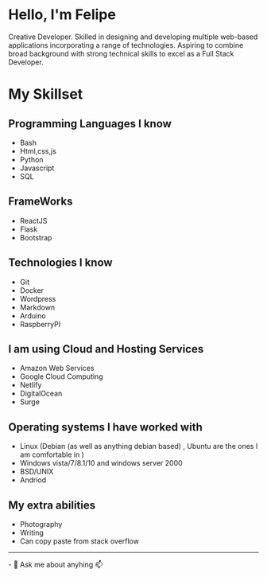 <h1>Hello, I'm Felipe</h1>
Creative Developer. Skilled in designing and developing
multiple web-based applications incorporating a range of technologies. Aspiring to combine
broad background with strong technical skills to excel as a Full Stack Developer.

<h1>My Skillset</h1>

## Programming Languages I know
- Bash 
- Html,css,js 
- Python
- Javascript
- SQL

## FrameWorks
- ReactJS
- Flask
- Bootstrap

## Technologies I know
- Git
- Docker
- Wordpress
- Markdown
- Arduino
- RaspberryPI

## I am using Cloud and Hosting Services 
- Amazon Web Services
- Google Cloud Computing
- Netlify
- DigitalOcean
- Surge

## Operating systems I have worked with
- Linux (Debian (as well as anything debian based) , Ubuntu are the ones I am comfortable in ) 
- Windows vista/7/8.1/10 and windows server 2000
- BSD/UNIX
- Andriod 

## My extra abilities
- Photography 
- Writing 
- Can copy paste from stack overflow 


<hr>
- 💬 Ask me about anyhing 📫 <felipe@nogson.com> 

<!--
**felipenogson/felipenogson** is a ✨ _special_ ✨ repository because its `README.md` (this file) appears on your GitHub profile.

Here are some ideas to get you started:

- 🔭 I’m currently working on ...
- 🌱 I’m currently learning ...
- 👯 I’m looking to collaborate on ...
- 🤔 I’m looking for help with ...
- 💬 Ask me about ...
- 📫 How to reach me: ...
- 😄 Pronouns: ...
- ⚡ Fun fact: ...
-->
